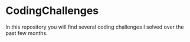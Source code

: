 # CodingChallenges
In this repository you will find several coding challenges I solved over the past few months.
